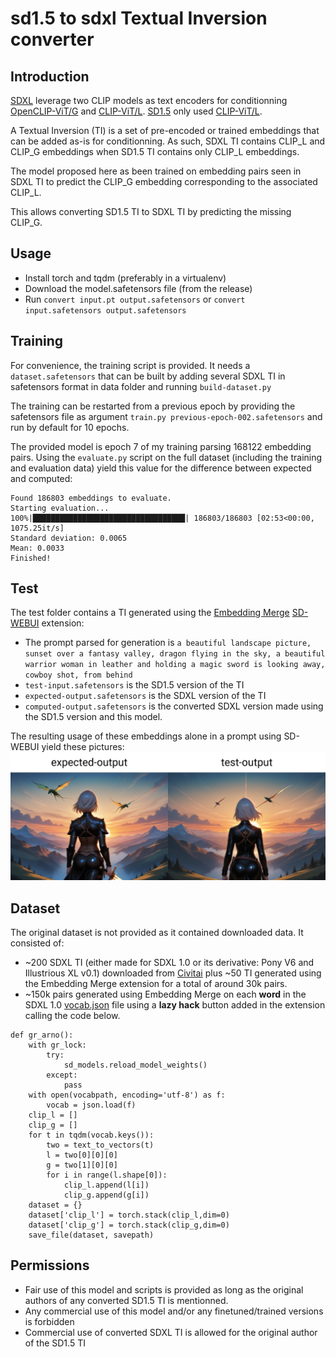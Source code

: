 sd1.5 to sdxl Textual Inversion converter
=========================================

Introduction
------------

[SDXL](https://huggingface.co/stabilityai/stable-diffusion-xl-base-1.0) leverage two CLIP models as text encoders for conditionning [OpenCLIP-ViT/G](https://github.com/mlfoundations/open_clip) and [CLIP-ViT/L](https://github.com/openai/CLIP/tree/main).
[SD1.5](https://huggingface.co/stable-diffusion-v1-5/stable-diffusion-v1-5) only used [CLIP-ViT/L](https://github.com/openai/CLIP/tree/main).

A Textual Inversion (TI) is a set of pre-encoded or trained embeddings that can be added as-is for conditionning. As such, SDXL TI contains CLIP_L and CLIP_G embeddings when SD1.5 TI contains only CLIP_L embeddings.

The model proposed here as been trained on embedding pairs seen in SDXL TI to predict the CLIP_G embedding corresponding to the associated CLIP_L.

This allows converting SD1.5 TI to SDXL TI by predicting the missing CLIP_G.


Usage
-----

- Install torch and tqdm (preferably in a virtualenv)
- Download the model.safetensors file (from the release)
- Run `convert input.pt output.safetensors` or `convert input.safetensors output.safetensors`


Training
--------

For convenience, the training script is provided. It needs a `dataset.safetensors` that can be built by adding several SDXL TI in safetensors format in data folder and running `build-dataset.py`

The training can be restarted from a previous epoch by providing the safetensors file as argument `train.py previous-epoch-002.safetensors` and run by default for 10 epochs.

The provided model is epoch 7 of my training parsing 168122 embedding pairs. Using the `evaluate.py` script on the full dataset (including the training and evaluation data) yield this value for the difference between expected and computed:

```
Found 186803 embeddings to evaluate.
Starting evaluation...
100%|██████████████████████████████████| 186803/186803 [02:53<00:00, 1075.25it/s]
Standard deviation: 0.0065
Mean: 0.0033
Finished!
```

Test
----

The test folder contains a TI generated using the [Embedding Merge](https://github.com/klimaleksus/stable-diffusion-webui-embedding-merge) [SD-WEBUI](https://github.com/AUTOMATIC1111/stable-diffusion-webui) extension:

- The prompt parsed for generation is `a beautiful landscape picture, sunset over a fantasy valley, dragon flying in the sky, a beautiful warrior woman in leather and holding a magic sword is looking away, cowboy shot, from behind`
- `test-input.safetensors` is the SD1.5 version of the TI
- `expected-output.safetensors` is the SDXL version of the TI
- `computed-output.safetensors` is the converted SDXL version made using the SD1.5 version and this model.

The resulting usage of these embeddings alone in a prompt using SD-WEBUI yield these pictures:
![test-image](test/result.jpg)

Dataset
-------

The original dataset is not provided as it contained downloaded data. It consisted of:
- ~200 SDXL TI (either made for SDXL 1.0 or its derivative: Pony V6 and Illustrious XL v0.1) downloaded from [Civitai](https://civitai.com/) plus ~50 TI generated using the Embedding Merge extension for a total of around 30k pairs.
- ~150k pairs generated using Embedding Merge on each **word** in the SDXL 1.0 [vocab.json](https://huggingface.co/stabilityai/stable-diffusion-xl-base-1.0/blob/main/tokenizer/vocab.json) file using a **lazy hack** button added in the extension calling the code below.

```
def gr_arno():
    with gr_lock:
        try:
            sd_models.reload_model_weights()
        except:
            pass
    with open(vocabpath, encoding='utf-8') as f:
        vocab = json.load(f)
    clip_l = []
    clip_g = []
    for t in tqdm(vocab.keys()):
        two = text_to_vectors(t)
        l = two[0][0][0]
        g = two[1][0][0]
        for i in range(l.shape[0]):
            clip_l.append(l[i])
            clip_g.append(g[i])
    dataset = {}
    dataset['clip_l'] = torch.stack(clip_l,dim=0)
    dataset['clip_g'] = torch.stack(clip_g,dim=0)
    save_file(dataset, savepath)
```

Permissions
-----------

- Fair use of this model and scripts is provided as long as the original authors of any converted SD1.5 TI is mentionned.
- Any commercial use of this model and/or any finetuned/trained versions is forbidden
- Commercial use of converted SDXL TI is allowed for the original author of the SD1.5 TI

